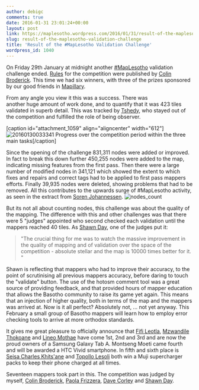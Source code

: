```yaml
---
author: debigc
comments: true
date: 2016-01-31 23:01:24+00:00
layout: post
link: https://maplesotho.wordpress.com/2016/01/31/result-of-the-maplesotho-validation-challenge/
slug: result-of-the-maplesotho-validation-challenge
title: 'Result of the #MapLesotho Validation Challenge'
wordpress_id: 1040
---
```


On Friday 29th January at midnight another [‪#‎MapLesotho‬](https://www.facebook.com/hashtag/maplesotho?source=feed_text&story_id=1656827447916108) validation challenge ended. [Rules](https://gist.github.com/rustyb/1ac30de746a3a118b2ff) for the competition were published by [Colin Broderick](https://twitter.com/rusty1052?lang=en). This time we had six winners, with three of the prizes sponsored by our good friends in [Mapillary](http://www.mapillary.com).

From any angle you view it this was a success. There was another huge amount of work done, and to quantify that it was 423 tiles validated in superb detail. This was tracked by [Tshedy](https://twitter.com/Tshedy4?lang=en), who stayed out of the competition and fulfilled the role of being observer.

[caption id="attachment_1059" align="aligncenter" width="612"]![20160130033341](https://maplesotho.files.wordpress.com/2016/01/20160130033341.jpg) Progress over the competition period within the three main tasks[/caption]

Since the opening of the challenge 831,311 nodes were added or improved. In fact to break this down further 450,255 nodes were added to the map, indicating missing features from the first pass. Then there were a large number of modified nodes in 341,121 which showed the extent to which fixes and repairs and correct tags had to be applied to first pass mappers efforts. Finally 39,935 nodes were deleted, showing problems that had to be removed. All this contributes to the upwards surge of #MapLesotho activity, as seen in the extract from [Soren Johannessen](https://twitter.com/neogeografen?lang=en). ![nodes_count](https://maplesotho.files.wordpress.com/2016/01/nodes_count.jpg)



But its not all about counting nodes, this challenge was about the quality of the mapping. The difference with this and other challenges was that there were 5 "judges" appointed who second checked each validation until the mappers reached 40 tiles. As [Shawn Day](https://twitter.com/iridium?lang=en), one of the judges put it:


<blockquote>"The crucial thing for me was to watch the massive improvement in the quality of mapping and of validation over the space of the competition - absolute stellar and the map is 10000 times better for it. "</blockquote>


Shawn is reflecting that mappers who had to improve their accuracy, to the point of scrutinising all previous mappers accuracy, before daring to touch the "validate" button. The use of the hotosm comment tool was a great source of providing feedback, and that provided hours of mapper education that allows the Basotho community to raise its game yet again. This means that an injection of higher quality, both in terms of the map and the mappers was arrived at. Now is it all perfect? Absolutely not, ... not yet anyway. This February a small group of Basotho mappers will learn how to employ error checking tools to arrive at more orthodox standards.

It gives me great pleasure to officially announce that [Fifi Leotla](https://www.facebook.com/fifi.leotla), [Mzwandile Thokoane](https://www.facebook.com/mzwandile.thokoane) and [Lineo Mothae](https://www.facebook.com/lineo.mothae) have come 1st, 2nd and 3rd and are now the proud owners of a Samsung Galaxy Tab A. Montseng Moeti came fourth and will be awarded a HTC Vivid smartphone. In fifth and sixth place is [Seisa Charles Khits'ane](https://www.facebook.com/seisacharlesk) and [Topollo Lesoli](https://www.facebook.com/topollo.lesoli) both win a Muji supercharger packs to keep their phone charged at all times.

Seventeen mappers took part in this. The competition was judged by myself, [Colin Broderick](https://twitter.com/rusty1052?lang=en), [Paola Frizzera](https://twitter.com/geofrizz?lang=en), [Dave Corley](https://twitter.com/DaCor_ie?lang=en) and [Shawn Day](https://twitter.com/iridium?lang=en).
